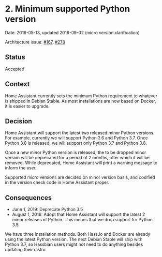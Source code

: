 # 2. Minimum supported Python version

Date: 2019-05-13, updated 2019-09-02 (micro version clarification)

Architecture issue: [#167](https://github.com/home-assistant/architecture/issues/167), [#278](https://github.com/home-assistant/architecture/issues/278)

## Status

Accepted

## Context

Home Assistant currently sets the minimum Python requirement to whatever is shipped in Debian Stable. As most installations are now based on Docker, it is easier to upgrade.

## Decision

Home Assistant will support the latest two released minor Python versions. For example, currently we will support Python 3.6 and Python 3.7. Once Python 3.8 is released, we will support only Python 3.7 and Python 3.8.

Once a new minor Python version is released, the to be dropped minor version will be deprecated for a period of 2 months, after which it will be removed. While deprecated, Home Assistant will print a warning message to inform the user.

Supported micro versions are decided on minor version basis, and codified in the version check code in Home Assistant proper.

## Consequences

- June 1, 2019: Deprecate Python 3.5
- August 1, 2019: Adopt that Home Assistant will support the latest 2 minor releases of Python. This means that we drop support for Python 3.5.

We have three installation methods. Both Hass.io and Docker are already using the latest Python version. The next Debian Stable will ship with Python 3.7, so Hassbian users might not need to do anything besides updating their distro.
